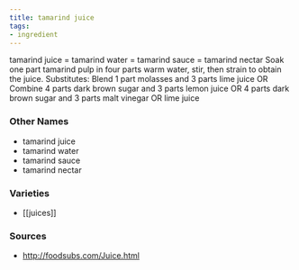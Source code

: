 ```yaml
---
title: tamarind juice
tags:
- ingredient
---
```

tamarind juice = tamarind water = tamarind sauce = tamarind nectar Soak one part tamarind pulp in four parts warm water, stir, then strain to obtain the juice. Substitutes: Blend 1 part molasses and 3 parts lime juice OR Combine 4 parts dark brown sugar and 3 parts lemon juice OR 4 parts dark brown sugar and 3 parts malt vinegar OR lime juice

### Other Names

* tamarind juice
* tamarind water
* tamarind sauce
* tamarind nectar

### Varieties

* [[juices]]

### Sources
* http://foodsubs.com/Juice.html

